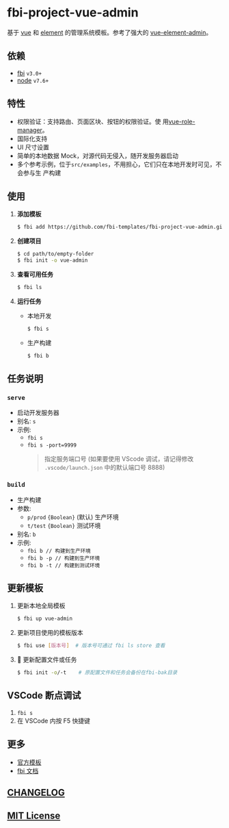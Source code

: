 # fbi-project-vue-admin

基于 [vue](https://github.com/vuejs/vue) 和
[element](https://github.com/ElemeFE/element) 的管理系统模板。参考了强大的
[vue-element-admin](https://github.com/PanJiaChen/vue-element-admin)。

## 依赖

- [fbi](https://github.com/AlloyTeam/fbi) `v3.0+`
- [node](https://nodejs.org/en/) `v7.6+`

## 特性

- 权限验证：支持路由、页面区块、按钮的权限验证。使
  用[vue-role-manager](https://github.com/neikvon/vue-role-manager)。
- 国际化支持
- UI 尺寸设置
- 简单的本地数据 Mock，对源代码无侵入，随开发服务器启动
- 多个参考示例，位于`src/examples`，不用担心，它们只在本地开发时可见，不会参与生
  产构建

## 使用

1. **添加模板**

   ```bash
   $ fbi add https://github.com/fbi-templates/fbi-project-vue-admin.git
   ```

1. **创建项目**

   ```bash
   $ cd path/to/empty-folder
   $ fbi init -o vue-admin
   ```

1. **查看可用任务**

   ```bash
   $ fbi ls
   ```

1. **运行任务**

   - 本地开发
     ```bash
     $ fbi s
     ```
   - 生产构建
     ```bash
     $ fbi b
     ```

## 任务说明

### `serve`

- 启动开发服务器
- 别名: `s`
- 示例:
  - `fbi s`
  - `fbi s -port=9999`
    > 指定服务端口号 (如果要使用 VScode 调试，请记得修改 `.vscode/launch.json`
    > 中的默认端口号 8888)

### `build`

- 生产构建
- 参数:
  - `p/prod` `{Boolean}` (默认) 生产环境
  - `t/test` `{Boolean}` 测试环境
- 别名: `b`
- 示例:
  - `fbi b // 构建到生产环境`
  - `fbi b -p // 构建到生产环境`
  - `fbi b -t // 构建到测试环境`

## 更新模板

1. 更新本地全局模板

   ```bash
   $ fbi up vue-admin
   ```

1. 更新项目使用的模板版本

   ```bash
   $ fbi use [版本号]  # 版本号可通过 fbi ls store 查看
   ```

1.  更新配置文件或任务

   ```bash
   $ fbi init -o/-t    # 原配置文件和任务会备份在fbi-bak目录
   ```

## VSCode 断点调试

1. `fbi s`
2. 在 VSCode 内按 F5 快捷键

## 更多

- [官方模板](https://github.com/fbi-templates)
- [fbi 文档](https://neikvon.gitbooks.io/fbi/content/)

## [CHANGELOG](CHANGELOG.md)

## [MIT License](LICENSE)
